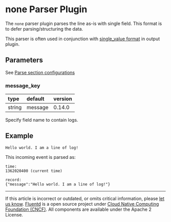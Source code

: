 # none Parser Plugin

The `none` parser plugin parses the line as-is with single field. This
format is to defer parsing/structuring the data.

This parser is often used in conjunction with [single\_value format](/plugins/formatter/single_value.md) in output plugin.


## Parameters

See [Parse section configurations](/configuration/parse-section.md)


### message\_key

| type   | default | version |
|:-------|:--------|:--------|
| string | message | 0.14.0  |

Specify field name to contain logs.


## Example

```
Hello world. I am a line of log!
```

This incoming event is parsed as:

```
time:
1362020400 (current time)

record:
{"message":"Hello world. I am a line of log!"}
```


------------------------------------------------------------------------

If this article is incorrect or outdated, or omits critical information, please [let us know](https://github.com/fluent/fluentd-docs/issues?state=open).
[Fluentd](http://www.fluentd.org/) is a open source project under [Cloud Native Computing Foundation (CNCF)](https://cncf.io/). All components are available under the Apache 2 License.
